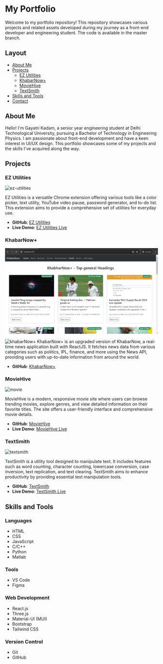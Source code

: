 # My Portfolio

Welcome to my portfolio repository! This repository showcases various projects and related assets developed during my journey as a front-end developer and engineering student. The code is available in the master branch.

## Layout

- [About Me](#about-me)
- [Projects](#projects)
  - [EZ Utilities](#ez-utilities)
  - [KhabarNow+](#khabarnow)
  - [MovieHive](#moviehive)
  - [TextSmith](#textsmith)
- [Skills and Tools](#skills-and-tools)
- [Contact](#contact)

## About Me

Hello! I'm Gayatri Kadam, a senior year engineering student at Delhi Technological University, pursuing a Bachelor of Technology in Engineering Physics. I am passionate about front-end development and have a keen interest in UI/UX design. This portfolio showcases some of my projects and the skills I've acquired along the way.

## Projects

### EZ Utilities

![ez-utilities](https://github.com/user-attachments/assets/fadf830c-0b8e-49fe-8da8-ff134f58a134)

EZ Utilities is a versatile Chrome extension offering various tools like a color picker, text utility, YouTube video pause, password generator, and to-do list. This extension aims to provide a comprehensive set of utilities for everyday use.

- **GitHub**: [EZ Utilities](https://github.com/gayatrik26/EZ-Utilities)
- **Live Demo**: [EZ Utilities Live](https://chrome.google.com/webstore/detail/ez-utilities/)

### KhabarNow+

![KhabarNow+](khabarNow+.png)

![khabarNow+](https://github.com/user-attachments/assets/0bff90c3-e79e-4b43-b332-a2357e6776c5)
KhabarNow+ is an upgraded version of KhabarNow, a real-time news application built with ReactJS. It fetches news data from various categories such as politics, IPL, finance, and more using the News API, providing users with up-to-date information from around the world.

- **GitHub**: [KhabarNow+](https://github.com/gayatrik26/KhabarNow-)

### MovieHive

![movie](https://github.com/user-attachments/assets/2d9d06a4-49c8-4df7-bda3-8da805ca335e) 

MovieHive is a modern, responsive movie site where users can browse trending movies, explore genres, and view detailed information on their favorite titles. The site offers a user-friendly interface and comprehensive movie details.

- **GitHub**: [MovieHive](https://github.com/gayatrik26/MovieHive)
- **Live Demo**: [MovieHive Live](https://moviehive.example.com)

### TextSmith 

![textsmith](https://github.com/user-attachments/assets/93b9f367-7958-4ae5-86d3-a29c43ea3e3d)

TextSmith is a utility tool designed to manipulate text. It includes features such as word counting, character counting, lowercase conversion, case inversion, text replication, and text clearing. TextSmith aims to enhance productivity by providing essential text manipulation tools.

- **GitHub**: [TextSmith](https://github.com/gayatrik26/TextSmith)
- **Live Demo**: [TextSmith Live](https://textsmith.example.com)

## Skills and Tools

### Languages
- HTML
- CSS
- JavaScript
- C/C++
- Python
- Matlab

### Tools
- VS Code
- Figma

### Web Development
- React.js
- Three.js
- Material-UI (MUI)
- Bootstrap
- Tailwind CSS

### Version Control
- Git
- GitHub
